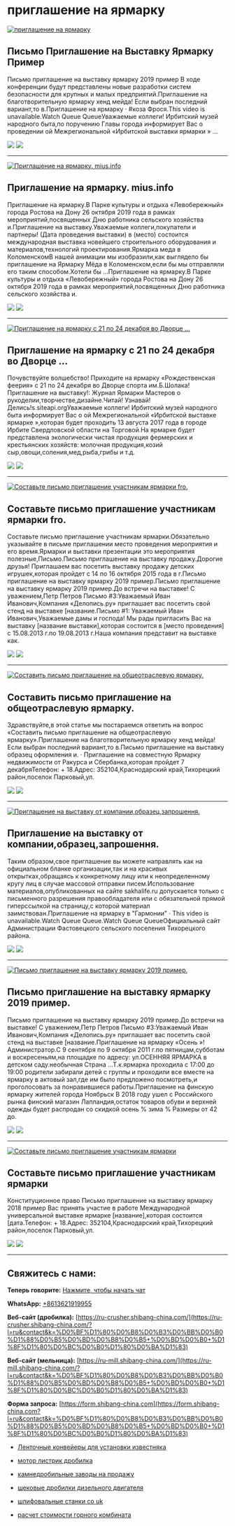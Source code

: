 # приглашение на ярмарку

<a href="https://swt.shibang-china.com/?l=ru&img&k=%D0%BF%D1%80%D0%B8%D0%B3%D0%BB%D0%B0%D1%88%D0%B5%D0%BD%D0%B8%D0%B5+%D0%BD%D0%B0+%D1%8F%D1%80%D0%BC%D0%B0%D1%80%D0%BA%D1%83" target="_blank">![приглашение на ярмарку](http://static.shibang-china.com/all-800x300/42.jpg)</a>

## Письмо Приглашение на Выставку Ярмарку Пример
Письмо приглашение на выставку ярмарку 2019 пример В ходе конференции будут представлены новые разработки систем безопасности для крупных и малых предприятий.Приглашение на благотворительную ярмарку хенд мейда! Если выбран последний вариант,то в.Приглашение на ярмарку&nbsp;&#0183;&#32;#коза Фрося.This video is unavailable.Watch Queue QueueУважаемые коллеги! Ирбитский музей народного быта,по поручению Главы города информирует Вас о проведении ой Межрегиональной &#171;Ирбитской выставки ярмарки &#187; …


<a href="https://whatsapp.shibangsoft.com/WhatsApp.php" target="_blank" title="WhatsApp">![](http://static.shibang-china.com/icon/whatsapp.png)</a> <a href="https://swt.shibang-china.com/?l=ru&icon&k=%D0%BF%D1%80%D0%B8%D0%B3%D0%BB%D0%B0%D1%88%D0%B5%D0%BD%D0%B8%D0%B5+%D0%BD%D0%B0+%D1%8F%D1%80%D0%BC%D0%B0%D1%80%D0%BA%D1%83" target="_blank">![](http://static.shibang-china.com/icon/chat-ru.png)</a>

---

<a href="https://swt.shibang-china.com/?l=ru&img&k=%D0%BF%D1%80%D0%B8%D0%B3%D0%BB%D0%B0%D1%88%D0%B5%D0%BD%D0%B8%D0%B5+%D0%BD%D0%B0+%D1%8F%D1%80%D0%BC%D0%B0%D1%80%D0%BA%D1%83" target="_blank">![Приглашение на ярмарку. mius.info](http://static.shibang-china.com/all-800x300/903.jpg)</a>

## Приглашение на ярмарку. mius.info
Приглашение на ярмарку.В Парке культуры и отдыха &#171;Левобережный&#187; города Ростова на Дону 26 октября 2019 года в рамках мероприятий,посвященных Дню работника сельского хозяйства и.Приглашение на выставку.Уважаемые коллеги,покупатели и партнеры! (Дата проведения выставки) в (место) состоится международная выставка новейшего строительного оборудования и материалов,технологий проектирования.Ярмарка меда в КоломенскомВ нашей анимации мы изобразили,как выглядело бы приглашение на Ярмарку Мёда в Коломенском,если бы мы отправляли его таким способом.Хотели бы …Приглашение на ярмарку.В Парке культуры и отдыха &#171;Левобережный&#187; города Ростова на Дону 26 октября 2019 года в рамках мероприятий,посвященных Дню работника сельского хозяйства и.


<a href="https://whatsapp.shibangsoft.com/WhatsApp.php" target="_blank" title="WhatsApp">![](http://static.shibang-china.com/icon/whatsapp.png)</a> <a href="https://swt.shibang-china.com/?l=ru&icon&k=%D0%BF%D1%80%D0%B8%D0%B3%D0%BB%D0%B0%D1%88%D0%B5%D0%BD%D0%B8%D0%B5+%D0%BD%D0%B0+%D1%8F%D1%80%D0%BC%D0%B0%D1%80%D0%BA%D1%83" target="_blank">![](http://static.shibang-china.com/icon/chat-ru.png)</a>

---

<a href="https://swt.shibang-china.com/?l=ru&img&k=%D0%BF%D1%80%D0%B8%D0%B3%D0%BB%D0%B0%D1%88%D0%B5%D0%BD%D0%B8%D0%B5+%D0%BD%D0%B0+%D1%8F%D1%80%D0%BC%D0%B0%D1%80%D0%BA%D1%83" target="_blank">![Приглашение на ярмарку с 21 по 24 декабря во Дворце …](http://static.shibang-china.com/all-800x300/76.jpg)</a>

## Приглашение на ярмарку с 21 по 24 декабря во Дворце …
Почувствуйте волшебство! Приходите на ярмарку &#171;Рождественская феерия&#187; с 21 по 24 декабря во Дворце спорта им.Б.Шолака!Приглашение на выставку!: Журнал Ярмарки Мастеров о рукоделии,творчестве,дизайне.Читай! Узнавай! Делись!s.siteapi.orgУважаемые коллеги! Ирбитский музей народного быта информирует Вас о ой Межрегиональной &#171;Ирбитской выставке ярмарке &#187;,которая будет проходить 13 августа 2017 года в городе Ирбите Свердловской области на Торговой.На ярмарке будет представлена экологически чистая продукция фермерских и крестьянских хозяйств: молочная продукция,козий сыр,овощи,соления,мед,рыба,грибы и т.д.


<a href="https://whatsapp.shibangsoft.com/WhatsApp.php" target="_blank" title="WhatsApp">![](http://static.shibang-china.com/icon/whatsapp.png)</a> <a href="https://swt.shibang-china.com/?l=ru&icon&k=%D0%BF%D1%80%D0%B8%D0%B3%D0%BB%D0%B0%D1%88%D0%B5%D0%BD%D0%B8%D0%B5+%D0%BD%D0%B0+%D1%8F%D1%80%D0%BC%D0%B0%D1%80%D0%BA%D1%83" target="_blank">![](http://static.shibang-china.com/icon/chat-ru.png)</a>

---

<a href="https://swt.shibang-china.com/?l=ru&img&k=%D0%BF%D1%80%D0%B8%D0%B3%D0%BB%D0%B0%D1%88%D0%B5%D0%BD%D0%B8%D0%B5+%D0%BD%D0%B0+%D1%8F%D1%80%D0%BC%D0%B0%D1%80%D0%BA%D1%83" target="_blank">![Составьте письмо приглашение участникам ярмарки fro.](http://static.shibang-china.com/all-800x300/806.jpg)</a>

## Составьте письмо приглашение участникам ярмарки fro.
Составьте письмо приглашение участникам ярмарки.Обязательно указывайте в письме приглашении место проведения мероприятия и его время.Ярмарки и выставки презентации это мероприятия полезные,Письмо.Письмо приглашение на выставку продажу.Дорогие друзья! Приглашаем вас посетить выставку продажу детских игрушек,которая пройдет с 14 по 16 октября 2015 года в г.Письмо приглашение на выставку ярмарку 2019 пример.Письмо приглашение на выставку ярмарку 2019 пример.До встречи на выставке! С уважением,Петр Петров Письмо #3:Уважаемый Иван Иванович,Компания &#171;Делопись.ру&#187; приглашает вас посетить свой стенд на выставке [название.Письмо #1: Уважаемый Иван Иванович,Уважаемые дамы и господа! Мы рады пригласить Вас на выставку [название выставки],которая состоится в [место проведения] с 15.08.2013 г.по 19.08.2013 г.Наша компания представит на выставке как.


<a href="https://whatsapp.shibangsoft.com/WhatsApp.php" target="_blank" title="WhatsApp">![](http://static.shibang-china.com/icon/whatsapp.png)</a> <a href="https://swt.shibang-china.com/?l=ru&icon&k=%D0%BF%D1%80%D0%B8%D0%B3%D0%BB%D0%B0%D1%88%D0%B5%D0%BD%D0%B8%D0%B5+%D0%BD%D0%B0+%D1%8F%D1%80%D0%BC%D0%B0%D1%80%D0%BA%D1%83" target="_blank">![](http://static.shibang-china.com/icon/chat-ru.png)</a>

---

<a href="https://swt.shibang-china.com/?l=ru&img&k=%D0%BF%D1%80%D0%B8%D0%B3%D0%BB%D0%B0%D1%88%D0%B5%D0%BD%D0%B8%D0%B5+%D0%BD%D0%B0+%D1%8F%D1%80%D0%BC%D0%B0%D1%80%D0%BA%D1%83" target="_blank">![Составить письмо приглашение на общеотраслевую ярмарку.](http://static.shibang-china.com/all-800x300/2.jpg)</a>

## Составить письмо приглашение на общеотраслевую ярмарку.
Здравствуйте,в этой статье мы постараемся ответить на вопрос &#171;Составить письмо приглашение на общеотраслевую ярмарку&#187;.Приглашение на благотворительную ярмарку хенд мейда! Если выбран последний вариант,то в.Письмо приглашение на выставку образец оформления и.&nbsp;&#0183;&#32;Приглашение на совместную Ярмарку недвижимости от Ракурса и Сбербанка,которая пройдет 7 декабряТелефон: + 18.Адрес: 352104,Краснодарский край,Тихорецкий район,поселок Парковый,ул.


<a href="https://whatsapp.shibangsoft.com/WhatsApp.php" target="_blank" title="WhatsApp">![](http://static.shibang-china.com/icon/whatsapp.png)</a> <a href="https://swt.shibang-china.com/?l=ru&icon&k=%D0%BF%D1%80%D0%B8%D0%B3%D0%BB%D0%B0%D1%88%D0%B5%D0%BD%D0%B8%D0%B5+%D0%BD%D0%B0+%D1%8F%D1%80%D0%BC%D0%B0%D1%80%D0%BA%D1%83" target="_blank">![](http://static.shibang-china.com/icon/chat-ru.png)</a>

---

<a href="https://swt.shibang-china.com/?l=ru&img&k=%D0%BF%D1%80%D0%B8%D0%B3%D0%BB%D0%B0%D1%88%D0%B5%D0%BD%D0%B8%D0%B5+%D0%BD%D0%B0+%D1%8F%D1%80%D0%BC%D0%B0%D1%80%D0%BA%D1%83" target="_blank">![Приглашение на выставку от компании,образец,запрошення.](http://static.shibang-china.com/all-800x300/297.jpg)</a>

## Приглашение на выставку от компании,образец,запрошення.
Таким образом,свое приглашение вы можете направлять как на официальном бланке организации,так и на красивых открытках,обращаясь к конкретному лицу или к неопределенному кругу лиц в случае массовой отправки писем.Использование материалов,опубликованных на сайте sakhalife.ru допускается только с письменного разрешения правообладателя или с обязательной прямой гиперссылкой на страницу,с которой материал заимствован.Приглашение на ярмарку в &quot;Гармонии&quot;&nbsp;&#0183;&#32;This video is unavailable.Watch Queue Queue.Watch Queue QueueОфициальный сайт Администрации Фастовецкого сельского поселения Тихорецкого района.


<a href="https://whatsapp.shibangsoft.com/WhatsApp.php" target="_blank" title="WhatsApp">![](http://static.shibang-china.com/icon/whatsapp.png)</a> <a href="https://swt.shibang-china.com/?l=ru&icon&k=%D0%BF%D1%80%D0%B8%D0%B3%D0%BB%D0%B0%D1%88%D0%B5%D0%BD%D0%B8%D0%B5+%D0%BD%D0%B0+%D1%8F%D1%80%D0%BC%D0%B0%D1%80%D0%BA%D1%83" target="_blank">![](http://static.shibang-china.com/icon/chat-ru.png)</a>

---

<a href="https://swt.shibang-china.com/?l=ru&img&k=%D0%BF%D1%80%D0%B8%D0%B3%D0%BB%D0%B0%D1%88%D0%B5%D0%BD%D0%B8%D0%B5+%D0%BD%D0%B0+%D1%8F%D1%80%D0%BC%D0%B0%D1%80%D0%BA%D1%83" target="_blank">![Письмо приглашение на выставку ярмарку 2019 пример.](http://static.shibang-china.com/all-800x300/957.jpg)</a>

## Письмо приглашение на выставку ярмарку 2019 пример.
Письмо приглашение на выставку ярмарку 2019 пример.До встречи на выставке! С уважением,Петр Петров Письмо #3:Уважаемый Иван Иванович,Компания &#171;Делопись.ру&#187; приглашает вас посетить свой стенд на выставке [название.Приглашение на ярмарку &#171;Осень &#187;! Администратор.С 9 сентября по 9 октября 2011 г.по пятницам,субботам и воскресеньям,на площадке по адресу: ул.ОСЕННЯЯ ЯРМАРКА в детском саду.необычная Страна …Т.к.ярмарка проходила с 17:00 до 19:00 родители забирали детей с группы и проходили все вместе на ярмарку в актовый зал,где им было предложено посмотреть,и проголосовать за понравившиеся работы.Приглашение на финскую ярмарку жителей города Ноябрьск В 2018 году ушел с Российского рынка финский магазин Лапландия,остаток товаров обуви и верхней одежды будет распродан со скидкой осень % зима % Размеры от 42 до.


<a href="https://whatsapp.shibangsoft.com/WhatsApp.php" target="_blank" title="WhatsApp">![](http://static.shibang-china.com/icon/whatsapp.png)</a> <a href="https://swt.shibang-china.com/?l=ru&icon&k=%D0%BF%D1%80%D0%B8%D0%B3%D0%BB%D0%B0%D1%88%D0%B5%D0%BD%D0%B8%D0%B5+%D0%BD%D0%B0+%D1%8F%D1%80%D0%BC%D0%B0%D1%80%D0%BA%D1%83" target="_blank">![](http://static.shibang-china.com/icon/chat-ru.png)</a>

---

<a href="https://swt.shibang-china.com/?l=ru&img&k=%D0%BF%D1%80%D0%B8%D0%B3%D0%BB%D0%B0%D1%88%D0%B5%D0%BD%D0%B8%D0%B5+%D0%BD%D0%B0+%D1%8F%D1%80%D0%BC%D0%B0%D1%80%D0%BA%D1%83" target="_blank">![Составьте письмо приглашение участникам ярмарки](http://static.shibang-china.com/all-800x300/385.jpg)</a>

## Составьте письмо приглашение участникам ярмарки
Конституционное право Письмо приглашение на выставку ярмарку 2018 пример Вас принять участие в работе Международной универсальной выставке ярмарке [название],которая состоится [дата.Телефон: + 18.Адрес: 352104,Краснодарский край,Тихорецкий район,поселок Парковый,ул.

<a href="https://whatsapp.shibangsoft.com/WhatsApp.php" target="_blank" title="WhatsApp">![](http://static.shibang-china.com/icon/whatsapp.png)</a> <a href="https://swt.shibang-china.com/?l=ru&icon&k=%D0%BF%D1%80%D0%B8%D0%B3%D0%BB%D0%B0%D1%88%D0%B5%D0%BD%D0%B8%D0%B5+%D0%BD%D0%B0+%D1%8F%D1%80%D0%BC%D0%B0%D1%80%D0%BA%D1%83" target="_blank">![](http://static.shibang-china.com/icon/chat-ru.png)</a>

---
## Свяжитесь с нами:

**Теперь говорите:** [Нажмите, чтобы начать чат](https://swt.shibang-china.com?l=ru&contact&k=%D0%BF%D1%80%D0%B8%D0%B3%D0%BB%D0%B0%D1%88%D0%B5%D0%BD%D0%B8%D0%B5+%D0%BD%D0%B0+%D1%8F%D1%80%D0%BC%D0%B0%D1%80%D0%BA%D1%83)

**WhatsApp:**  [+8613621919955](https://whatsapp.shibangsoft.com/WhatsApp.php)

**Веб-сайт (дробилка):** [https://ru-crusher.shibang-china.com/](https://ru-crusher.shibang-china.com/?l=ru&contact&k=%D0%BF%D1%80%D0%B8%D0%B3%D0%BB%D0%B0%D1%88%D0%B5%D0%BD%D0%B8%D0%B5+%D0%BD%D0%B0+%D1%8F%D1%80%D0%BC%D0%B0%D1%80%D0%BA%D1%83)

**Веб-сайт (мельница):** [https://ru-mill.shibang-china.com/](https://ru-mill.shibang-china.com/?l=ru&contact&k=%D0%BF%D1%80%D0%B8%D0%B3%D0%BB%D0%B0%D1%88%D0%B5%D0%BD%D0%B8%D0%B5+%D0%BD%D0%B0+%D1%8F%D1%80%D0%BC%D0%B0%D1%80%D0%BA%D1%83)

**Форма запроса:** [https://form.shibang-china.com](https://form.shibang-china.com?l=ru&contact&k=%D0%BF%D1%80%D0%B8%D0%B3%D0%BB%D0%B0%D1%88%D0%B5%D0%BD%D0%B8%D0%B5+%D0%BD%D0%B0+%D1%8F%D1%80%D0%BC%D0%B0%D1%80%D0%BA%D1%83)

* [Ленточные конвейеры для установки известняка](../131/%D0%9B%D0%B5%D0%BD%D1%82%D0%BE%D1%87%D0%BD%D1%8B%D0%B5%20%D0%BA%D0%BE%D0%BD%D0%B2%D0%B5%D0%B9%D0%B5%D1%80%D1%8B%20%D0%B4%D0%BB%D1%8F%20%D1%83%D1%81%D1%82%D0%B0%D0%BD%D0%BE%D0%B2%D0%BA%D0%B8%20%D0%B8%D0%B7%D0%B2%D0%B5%D1%81%D1%82%D0%BD%D1%8F%D0%BA%D0%B0.md)

* [мотор листрик дробилка](../132/%D0%BC%D0%BE%D1%82%D0%BE%D1%80%20%D0%BB%D0%B8%D1%81%D1%82%D1%80%D0%B8%D0%BA%20%D0%B4%D1%80%D0%BE%D0%B1%D0%B8%D0%BB%D0%BA%D0%B0.md)

* [камнедробильные заводы на продажу](../134/%D0%BA%D0%B0%D0%BC%D0%BD%D0%B5%D0%B4%D1%80%D0%BE%D0%B1%D0%B8%D0%BB%D1%8C%D0%BD%D1%8B%D0%B5%20%D0%B7%D0%B0%D0%B2%D0%BE%D0%B4%D1%8B%20%D0%BD%D0%B0%20%D0%BF%D1%80%D0%BE%D0%B4%D0%B0%D0%B6%D1%83.md)

* [щековые дробилки дизельного двигателя](../133/%D1%89%D0%B5%D0%BA%D0%BE%D0%B2%D1%8B%D0%B5%20%D0%B4%D1%80%D0%BE%D0%B1%D0%B8%D0%BB%D0%BA%D0%B8%20%D0%B4%D0%B8%D0%B7%D0%B5%D0%BB%D1%8C%D0%BD%D0%BE%D0%B3%D0%BE%20%D0%B4%D0%B2%D0%B8%D0%B3%D0%B0%D1%82%D0%B5%D0%BB%D1%8F.md)

* [шлифовальные станки co uk](../133/%D1%88%D0%BB%D0%B8%D1%84%D0%BE%D0%B2%D0%B0%D0%BB%D1%8C%D0%BD%D1%8B%D0%B5%20%D1%81%D1%82%D0%B0%D0%BD%D0%BA%D0%B8%20co%20uk.md)

* [расчет стоимости горного комбината](../133/%D1%80%D0%B0%D1%81%D1%87%D0%B5%D1%82%20%D1%81%D1%82%D0%BE%D0%B8%D0%BC%D0%BE%D1%81%D1%82%D0%B8%20%D0%B3%D0%BE%D1%80%D0%BD%D0%BE%D0%B3%D0%BE%20%D0%BA%D0%BE%D0%BC%D0%B1%D0%B8%D0%BD%D0%B0%D1%82%D0%B0.md)